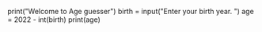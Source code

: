 print("Welcome to Age guesser")
birth = input("Enter your birth year. ")
age = 2022 - int(birth)
print(age)
